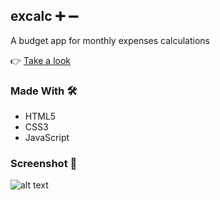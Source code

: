 ## excalc ➕ ➖
A budget app for monthly expenses calculations

👉 [Take a look](https://kunalmahato11.github.io/excalc/)

### Made With 🛠️
* HTML5
* CSS3
* JavaScript

### Screenshot 📸
![alt text](https://i.ibb.co/q56Ld4y/Screenshot-2020-08-22-Ex-Calc.png)
